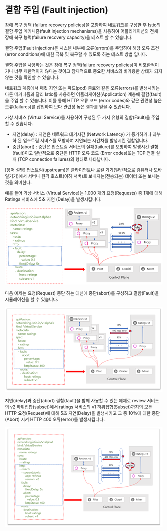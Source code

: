 # 결함 주입 \(Fault injection\)

장애 복구 정책 \(failure recovery policies\)을 포함하여 네트워크를 구성한 후 Istio의 결함 주입 메커니즘\(fault injection mechanisms\)을 사용하여 어플리케이션의 전체 장애 복구 능력\(failure recovery capacity\)을 테스트 할 수 있습니다.

결함 주입\(Fault injection\)은 시스템 내부에 오류\(errors\)를 주입하여 해당 오류 조건 \(error conditions\)에 대한 극복 및 복구할 수 있도록 하는 테스트 방법 입니다.

결함 주입을 사용하는 것은 장애 복구 정책\(failure recovery policies\)이 비호환적이거나 너무 제한적이지 않다는 것이고 잠재적으로 중요한 서비스의 비가용한 상태가 되지 않는 것을 확인할 수 있습니다.

네트워크 계층에서 패킷 지연 또는 파드\(pod\) 종료와 같은 오류\(errors\)를 발생시키는 다른 메커니즘과 달리 Istio를 사용하면 어플리케이션\(Application\) 계층에 결함\(fault\)을 주입 할 수 있습니다. 이를 통해 HTTP 오류 코드 \(error codes\)와 같은 관련성 높은 오류\(failures\)를 삽입하여 보다 관련성 높은 결과를 얻을 수 있습니다.

가상 서비스 \(Virtual Service\)를 사용하여 구성된 두 가지 유형의 결함\(Fault\)을 주입 할 수 있습니다.

* 지연\(delay\) : 지연은 네트워크 대기시간 \(Network Latency\) 가 증가하거나 과부하 된 업스트림 서비스를 모방하여 지연되는 시간차를 발생시킨 결함입니다.
* 중단\(abort\) : 중단은 업스트림 서비스의 실패\(failure\)를 모방하여 발생시킨 결함\(fault\)이고 일반적으로 중단은 HTTP 오류 코드 \(Error codes\)또는 TCP 연결 실패 \(TCP connection failures\)의 형태로 나타납니다.

\[용어 설명\] 업스트림\(upstream\)은 클라이언트나 로컬 기기\(일반적으로 컴퓨터나 모바일기기\)에서 서버나 원격 호스트\(이하 서버\)로 보내지는\(전송되는\) 데이터 또는 보내는 것을 의미한다.

예를 들어 가상 서비스 \(Virtual Service\)는 1,000 개의 요청\(Requests\) 중 1개에 대해 Ratings 서비스에 5초 지연 \(Delay\)을 발생시킵니다.

![&#xADF8;&#xB9BC;](../.gitbook/assets/delay_ex.png)

다음 예제는 요청\(Request\) 중단 하는 대신에 중단\(abort\)를 구성하고 결함\(Fault\)을 시뮬레이션을 할 수 있습니다.

![&#xADF8;&#xB9BC;](../.gitbook/assets/requesttimeouts14.png)

지연\(delay\)과 중단\(abort\) 결함\(fault\)을 함께 사용할 수 있는 예제로 review 서비스의 v2 하위집합\(subset\)에서 ratings 서비스의 v1 하위집합\(Subset\)까지의 모든 HTTP 요청\(Request\)에 대해 5초 지연\(Delay\)을 발생시키고 그 중 10%에 대한 중단\(Abort\) 시켜 HTTP 400 오류\(error\)를 발생시킵니다. 

![&#xADF8;&#xB9BC;](../.gitbook/assets/requesttimeouts15.png)

